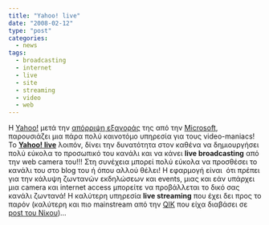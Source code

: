 ```yaml
---
title: "Yahoo! live"
date: "2008-02-12"
type: "post"
categories:
  - news
tags:
  - broadcasting
  - internet
  - live
  - site
  - streaming
  - video
  - web
---
```


H [Yahoo!](http://www.yahoo.com/ "Yahoo site") μετά την [απόρριψη εξαγοράς](http://news.bbc.co.uk/2/hi/business/7239220.stm "Yahoo's no to Microsoft") της από την [Microsoft](http://www.microsoft.com/ "Microsoft site"), παρουσιάζει μια πάρα πολύ καινοτόμο υπηρεσία για τους video-maniacs! Το [**Yahoo! live**](http://live.yahoo.com/ "Yahoo! live") λοιπόν, δίνει την δυνατότητα στον καθένα να δημιουργήσει πολύ εύκολα το προσωπικό του κανάλι και να κάνει **live broadcasting** από την web camera του!!! Στη συνέχεια μπορεί πολύ εύκολα να προσθέσει το κανάλι του στο blog του ή όπου αλλού θέλει! Η εφαρμογή είναι  ότι πρέπει για την κάλυψη ζωντανών εκδηλώσεων και events, μιας και εάν υπάρχει μια camera και internet access μπορείτε να προβάλλεται το δικό σας κανάλι ζωντανά! Η καλύτερη υπηρεσία **live streaming** που έχει δει προς το παρόν (καλύτερη και πιο mainstream από την [QIK](http://www.qik.com/ "QIK site") που είχα διαβάσει σε [post του Νίκου](http://www.nylon.gr/?p=1391 "Nylon blog"))&#8230;
